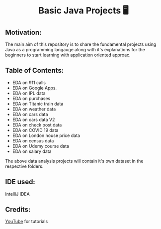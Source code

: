 <h1 align="center">Basic Java Projects 🖥️</h1>

## Motivation:
The main aim of this repository is to share the fundamental projects using Java as a programming langauge along with it's explanations for the beginners to start learning with application oriented approac.

## Table of Contents:
- EDA on 911 calls
- EDA on Google Apps.
- EDA on IPL data
- EDA on purchases
- EDA on Titanic train data 
- EDA on weather data
- EDA on cars data
- EDA on cars data V2
- EDA on check post data
- EDA on COVID 19 data
- EDA on London house price data
- EDA on census data
- EDA on Udemy course data
- EDA on salary data

The above data analysis projects will contain it's own dataset in the respective folders.

## IDE used:

IntelliJ IDEA

## Credits:

<a href="https://www.youtube.com/">YouTube</a> for tutorials
